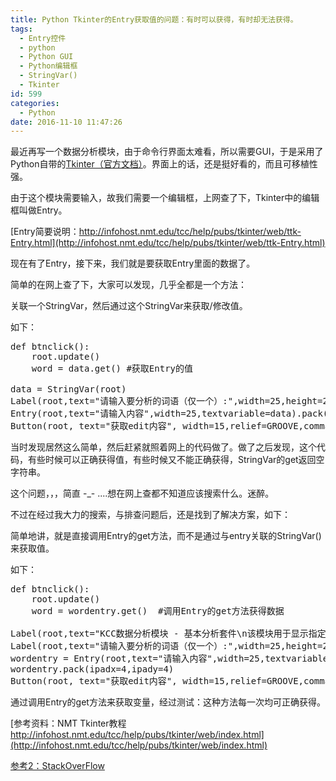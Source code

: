 ```yaml
---
title: Python Tkinter的Entry获取值的问题：有时可以获得，有时却无法获得。
tags:
  - Entry控件
  - python
  - Python GUI
  - Python编辑框
  - StringVar()
  - Tkinter
id: 599
categories:
  - Python
date: 2016-11-10 11:47:26
---
```


最近再写一个数据分析模块，由于命令行界面太难看，所以需要GUI，于是采用了Python自带的[Tkinter（官方文档）](https://wiki.python.org/moin/TkInter/)。界面上的话，还是挺好看的，而且可移植性强。

由于这个模块需要输入，故我们需要一个编辑框，上网查了下，Tkinter中的编辑框叫做Entry。

[Entry简要说明：http://infohost.nmt.edu/tcc/help/pubs/tkinter/web/ttk-Entry.html](http://infohost.nmt.edu/tcc/help/pubs/tkinter/web/ttk-Entry.html)

现在有了Entry，接下来，我们就是要获取Entry里面的数据了。

简单的在网上查了下，大家可以发现，几乎全都是一个方法：

关联一个StringVar，然后通过这个StringVar来获取/修改值。

如下：
<pre class="lang:python decode:true ">def btnclick():
    root.update()
    word = data.get() #获取Entry的值

data = StringVar(root)
Label(root,text="请输入要分析的词语（仅一个）:",width=25,height=2).pack()
Entry(root,text="请输入内容",width=25,textvariable=data).pack(ipadx=4,ipady=4)
Button(root, text="获取edit内容", width=15,relief=GROOVE,command=btnclick).pack(pady=16,ipadx=8,ipady=8)</pre>
当时发现居然这么简单，然后赶紧就照着网上的代码做了。做了之后发现，这个代码，有些时候可以正确获得值，有些时候又不能正确获得，StringVar的get返回空字符串。

这个问题，，，简直 -_- ....想在网上查都不知道应该搜索什么。迷醉。

不过在经过我大力的搜索，与排查问题后，还是找到了解决方案，如下：

简单地讲，就是直接调用Entry的get方法，而不是通过与entry关联的StringVar()来获取值。

如下：
<pre class="lang:python decode:true ">def btnclick():
    root.update()
    word = wordentry.get()  #调用Entry的get方法获得数据

Label(root,text="KCC数据分析模块 - 基本分析套件\n该模块用于显示指定词语的时间频率关系图",width=35,height=5).pack()
Label(root,text="请输入要分析的词语（仅一个）:",width=25,height=2).pack()
wordentry = Entry(root,text="请输入内容",width=25,textvariable=data) #给entry来个名字
wordentry.pack(ipadx=4,ipady=4)
Button(root, text="获取edit内容", width=15,relief=GROOVE,command=btnclick).pack(pady=16,ipadx=8,ipady=8)</pre>
通过调用Entry的get方法来获取变量，经过测试：这种方法每一次均可正确获得。

[参考资料：NMT Tkinter教程 http://infohost.nmt.edu/tcc/help/pubs/tkinter/web/index.html](http://infohost.nmt.edu/tcc/help/pubs/tkinter/web/index.html)

[参考2：StackOverFlow](http://stackoverflow.com/questions/10727131/why-is-tkinter-entrys-get-function-returning-nothing)
